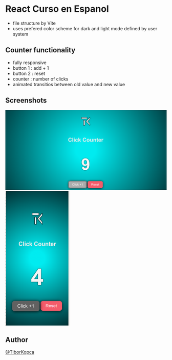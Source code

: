 # React Curso en Espanol
- file structure by Vite
- uses prefered color scheme for dark and light mode defined by user system

## Counter functionality
- fully responsive
- button 1 : add + 1
- button 2 : reset
- counter : number of clicks
- animated transitios between old value and new value

## Screenshots
![desktop](./src/img/screenshot.png)
![mobile](./src/img/screenshot_mobile.png)

## Author
[@TiborKopca](https://github.com/TiborKopca)